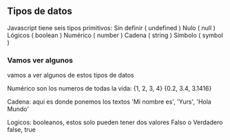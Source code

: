 ## Tipos de datos

Javascript tiene seis tipos primitivos:
Sin definir ( undefined )
Nulo ( null )
Lógicos ( boolean )
Numérico ( number )
Cadena ( string )
Símbolo ( symbol )

### Vamos ver algunos
vamos a ver algunos de estos tipos de datos

Numérico son los numeros de todas la vida:
{1, 2, 3, 4} {0.2, 3.4, 3.1416}

Cadena: aqui es donde ponemos los textos
'Mi nombre es', 'Yurs', 'Hola Mundo'

Logicos: booleanos, estos solo pueden tener dos valores Falso o Verdadero
false, true






